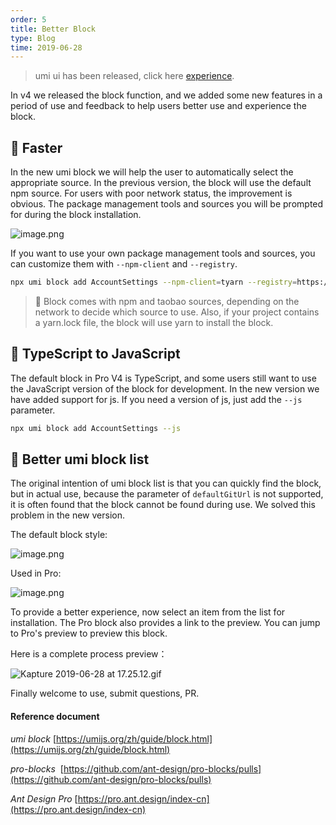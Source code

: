 ```yaml
---
order: 5
title: Better Block
type: Blog
time: 2019-06-28
---
```


> umi ui has been released, click here [experience](https://umijs.org/zh/guide/umi-ui.html).

In v4 we released the block function, and we added some new features in a period of use and feedback to help users better use and experience the block.

## 🚀 Faster

In the new umi block we will help the user to automatically select the appropriate source. In the previous version, the block will use the default npm source. For users with poor network status, the improvement is obvious. The package management tools and sources you will be prompted for during the block installation.

![image.png](https://gw.alipayobjects.com/zos/antfincdn/bIMTQS7Enp/1561711640885-9978d8b0-bd9b-4ca8-936d-8295c93aaf6e.png)

If you want to use your own package management tools and sources, you can customize them with `--npm-client` and `--registry`.

```bash
npx umi block add AccountSettings --npm-client=tyarn --registry=https://registry.npm.taobao.org
```

> 🌟 Block comes with npm and taobao sources, depending on the network to decide which source to use. Also, if your project contains a yarn.lock file, the block will use yarn to install the block.

## 🌟 TypeScript to JavaScript

The default block in Pro V4 is TypeScript, and some users still want to use the JavaScript version of the block for development. In the new version we have added support for js. If you need a version of js, just add the `--js` parameter.

```bash
npx umi block add AccountSettings --js
```

## 💄 Better umi block list

The original intention of umi block list is that you can quickly find the block, but in actual use, because the parameter of `defaultGitUrl` is not supported, it is often found that the block cannot be found during use. We solved this problem in the new version.

The default block style:

![image.png](https://gw.alipayobjects.com/zos/antfincdn/NtVIEG5%26Dl/1561713171094-78254575-b36c-4fab-b56a-f969984d4891.png)

Used in Pro:

![image.png](https://gw.alipayobjects.com/zos/antfincdn/x4QZO%24Ubyh/1561713223131-f7111829-e270-4569-b5ac-8e8585581b96.png)

To provide a better experience, now select an item from the list for installation. The Pro block also provides a link to the preview. You can jump to Pro's preview to preview this block.

Here is a complete process preview：

![Kapture 2019-06-28 at 17.25.12.gif](https://gw.alipayobjects.com/zos/antfincdn/l77kvH708D/Kapture%2525202019-06-28%252520at%25252017.25.12.gif)

Finally welcome to use, submit questions, PR.

#### Reference document

_umi block_ [https://umijs.org/zh/guide/block.html](https://umijs.org/zh/guide/block.html)

*pro-blocks*  [https://github.com/ant-design/pro-blocks/pulls](https://github.com/ant-design/pro-blocks/pulls)

_Ant Design Pro_ [https://pro.ant.design/index-cn](https://pro.ant.design/index-cn)
